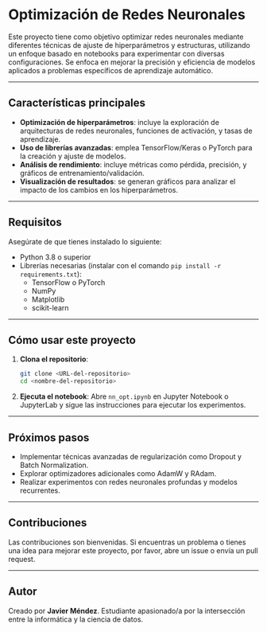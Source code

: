 # Optimización de Redes Neuronales

Este proyecto tiene como objetivo optimizar redes neuronales mediante diferentes técnicas de ajuste de hiperparámetros y estructuras, utilizando un enfoque basado en notebooks para experimentar con diversas configuraciones. Se enfoca en mejorar la precisión y eficiencia de modelos aplicados a problemas específicos de aprendizaje automático.

---

## Características principales

- **Optimización de hiperparámetros**: incluye la exploración de arquitecturas de redes neuronales, funciones de activación, y tasas de aprendizaje.
- **Uso de librerías avanzadas**: emplea TensorFlow/Keras o PyTorch para la creación y ajuste de modelos.
- **Análisis de rendimiento**: incluye métricas como pérdida, precisión, y gráficos de entrenamiento/validación.
- **Visualización de resultados**: se generan gráficos para analizar el impacto de los cambios en los hiperparámetros.

---

## Requisitos

Asegúrate de que tienes instalado lo siguiente:

- Python 3.8 o superior
- Librerías necesarias (instalar con el comando `pip install -r requirements.txt`):
  - TensorFlow o PyTorch
  - NumPy
  - Matplotlib
  - scikit-learn

---



## Cómo usar este proyecto

1. **Clona el repositorio**:
   ```bash
   git clone <URL-del-repositorio>
   cd <nombre-del-repositorio>
   ```

2. **Ejecuta el notebook**:
   Abre `nn_opt.ipynb` en Jupyter Notebook o JupyterLab y sigue las instrucciones para ejecutar los experimentos.



---

## Próximos pasos

- Implementar técnicas avanzadas de regularización como Dropout y Batch Normalization.
- Explorar optimizadores adicionales como AdamW y RAdam.
- Realizar experimentos con redes neuronales profundas y modelos recurrentes.

---

## Contribuciones

Las contribuciones son bienvenidas. Si encuentras un problema o tienes una idea para mejorar este proyecto, por favor, abre un issue o envía un pull request.

---

## Autor

Creado por **Javier Méndez**. Estudiante apasionado/a por la intersección entre la informática y la ciencia de datos.



